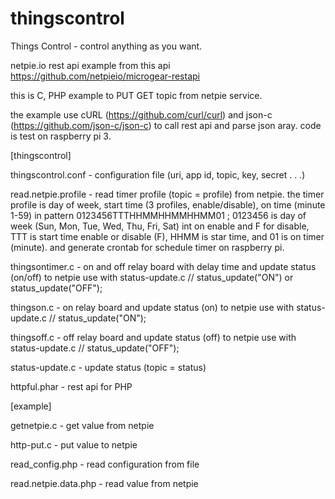 # thingscontrol
Things Control - control anything as you want.

netpie.io rest api example
from this api https://github.com/netpieio/microgear-restapi

this is C, PHP example to PUT GET topic from netpie service.

the example use cURL (https://github.com/curl/curl) and json-c (https://github.com/json-c/json-c) to call rest api and parse json aray. code is test on raspberry pi 3.

[thingscontrol]

thingscontrol.conf - configuration file (uri, app id, topic, key, secret . . .)

read.netpie.profile - read timer profile (topic = profile) from netpie. the timer profile is day of week, start time (3 profiles, enable/disable), on time (minute 1-59) in pattern 0123456TTTHHMMHHMMHHMM01 ; 0123456 is day of week (Sun, Mon, Tue, Wed, Thu, Fri, Sat) int on enable and F for disable, TTT is start time enable or disable (F), HHMM is star time, and 01 is on timer (minute). and generate crontab for schedule timer on raspberry pi.

thingsontimer.c - on and off relay board with delay time and update status (on/off) to netpie use with status-update.c // status_update("ON") or status_update("OFF");

thingson.c - on relay board and update status (on) to netpie use with status-update.c // status_update("ON");

thingsoff.c - off relay board and update status (off) to netpie use with status-update.c // status_update("OFF");

status-update.c - update status (topic = status)

httpful.phar - rest api for PHP


[example]

getnetpie.c - get value from netpie

http-put.c - put value to netpie

read_config.php - read configuration from file

read.netpie.data.php - read value from netpie
